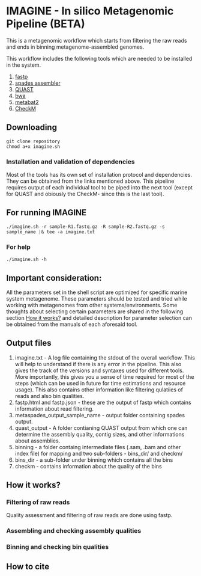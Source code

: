 # IMAGINE - In silico Metagenomic Pipeline (BETA)

This is a metagenomic workflow which starts from filtering the raw reads and ends in binning metagenome-assembled genomes.

This workflow includes the following tools which are needed to be installed in the system.

1. [fastp](https://github.com/OpenGene/fastp)
2. [spades assembler](https://github.com/ablab/spades)
3. [QUAST](https://github.com/ablab/quast)
4. [bwa](https://github.com/lh3/bwa)
5. [metabat2](https://bitbucket.org/berkeleylab/metabat/src/master/)
6. [CheckM](https://github.com/Ecogenomics/CheckM)

## Downloading 
```
git clone repository
chmod a+x imagine.sh
```
### Installation and validation of dependencies

Most of the tools has its own set of installation protocol and dependencies. They can be obtained from the links mentioned above. This pipeline requires output of each individual tool to be piped into the next tool (except for QUAST and obiously the CheckM- since this is the last tool).

## For running IMAGINE
```
./imagine.sh -r sample-R1.fastq.gz -R sample-R2.fastq.gz -s sample_name |& tee -a imagine.txt
```
### For help

```
./imagine.sh -h
```

## Important consideration:

All the parameters set in the shell script are optimized for specific marine system metagenome. These parameters should be tested and tried while working with metagenomes from other systems/environments. Some thoughts about selecting certain parameters are shared in the following section [How it works?](https://github.com/avishekdutta14/IMagINE/blob/main/README.md#how-it-works) and detailed description for parameter selection can be obtained from the manuals of each aforesaid tool.

## Output files

1. imagine.txt - A log file containing the stdout of the overall workflow. This will help to understand if there is any error in the pipeline. This also gives the track of the versions and syntaxes used for different tools. More importantly, this gives you a sense of time required for most of the steps (which can be used in future for time estimations and resource usage). This also contains other information like filtering qulatiies of reads and also bin qualities.
2. fastp.html and fastp.json - these are the output of fastp which contains information about read filtering.
3. metaspades_output_sample_name -  output folder containing spades output.
4. quast_output - A folder contianing QUAST output from which one can determine the assembly quality, contig sizes, and other informations about assemblies. 
5. binning - a folder containg intermediate files (.sam, .bam and other index file) for mapping and two sub-folders - bins_dir/ and checkm/
6. bins_dir - a sub-folder under binning which contains all the bins
7. checkm - contains information about the quality of the bins

## How it works?

### Filtering of raw reads

Quality assessment and filtering of raw reads are done using fastp. 

### Assembling and checking assembly qualities

### Binning and checking bin qualities

## How to cite
